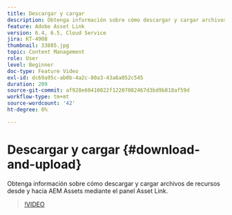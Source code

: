 ```yaml
---
title: Descargar y cargar
description: Obtenga información sobre cómo descargar y cargar archivos de recursos desde y hacia AEM Assets mediante el panel Asset Link.
feature: Adobe Asset Link
version: 6.4, 6.5, Cloud Service
jira: KT-4908
thumbnail: 33885.jpg
topic: Content Management
role: User
level: Beginner
doc-type: Feature Video
exl-id: dc69a95c-ab0b-4a2c-80a3-43a6a052c545
duration: 209
source-git-commit: af928e60410022f12207082467d3bd9b818af59d
workflow-type: tm+mt
source-wordcount: '42'
ht-degree: 0%

---
```


# Descargar y cargar {#download-and-upload}

Obtenga información sobre cómo descargar y cargar archivos de recursos desde y hacia AEM Assets mediante el panel Asset Link.

>[!VIDEO](https://video.tv.adobe.com/v/33885?quality=12&learn=on)
